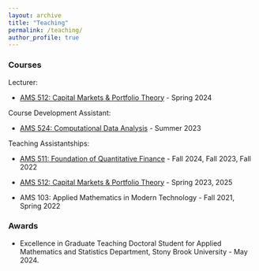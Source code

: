 ```yaml
---
layout: archive
title: "Teaching"
permalink: /teaching/
author_profile: true
---
```


### Courses

Lecturer:
- [AMS 512: Capital Markets & Portfolio Theory](https://www.stonybrook.edu/commcms/ams/graduate/_courses/ams512) - Spring 2024

Course Development Assistant:
 - [AMS 524: Computational Data Analysis](https://www.stonybrook.edu/commcms/ams/graduate/_courses/ams524.php) - Summer 2023

Teaching Assistantships:
- [AMS 511: Foundation of Quantitative Finance](https://www.stonybrook.edu/commcms/ams/graduate/_courses/ams511.php) - Fall 2024, Fall 2023, Fall 2022

- [AMS 512: Capital Markets & Portfolio Theory](https://www.stonybrook.edu/commcms/ams/graduate/_courses/ams512) - Spring 2023, 2025

- AMS 103: Applied Mathematics in Modern Technology - Fall 2021, Spring 2022

### Awards
- Excellence in Graduate Teaching Doctoral Student for Applied Mathematics and Statistics Department, Stony Brook University - May 2024.